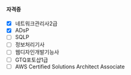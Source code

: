 #### 자격증
- [x]  네트워크관리사2급
- [x]  ADsP
- [ ]  SQLP
- [ ]  정보처리기사
- [ ]  웹디자인개발기능사
- [ ]  GTQ포토샵1급
- [ ]  AWS Certified Solutions Architect Associate
